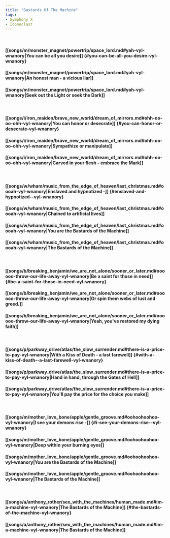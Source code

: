 ```yaml
---
title: "Bastards Of The Machine"
tags:
- Symphony X
- Iconoclast
---
```

&nbsp;
#### [[songs/m/monster_magnet/powertrip/space_lord.md#yah-vyl-wnanory|You can be all you desire]] {#you-can-be-all-you-desire-vyl-wnanory}
#### [[songs/m/monster_magnet/powertrip/space_lord.md#yah-vyl-wnanory|An honest man - a vicious liar]]
#### [[songs/m/monster_magnet/powertrip/space_lord.md#yah-vyl-wnanory|Seek out the Light or seek the Dark]]
&nbsp;
#### [[songs/i/iron_maiden/brave_new_world/dream_of_mirrors.md#ohh-oo-oo-ohh-vyl-wnanory|You can honor or desecrate]] {#you-can-honor-or-desecrate-vyl-wnanory}
#### [[songs/i/iron_maiden/brave_new_world/dream_of_mirrors.md#ohh-oo-oo-ohh-vyl-wnanory|Sympathize or manipulate]]
#### [[songs/i/iron_maiden/brave_new_world/dream_of_mirrors.md#ohh-oo-oo-ohh-vyl-wnanory|Carved in your flesh - embrace the Mark]]
&nbsp;
#### [[songs/w/wham/music_from_the_edge_of_heaven/last_christmas.md#oooah-vyl-wnanory|Enslaved and hypnotized -]] {#enslaved-and-hypnotized--vyl-wnanory}
#### [[songs/w/wham/music_from_the_edge_of_heaven/last_christmas.md#oooah-vyl-wnanory|Chained to artificial lives]]
#### [[songs/w/wham/music_from_the_edge_of_heaven/last_christmas.md#oooah-vyl-wnanory|You are the Bastards of the Machine]]
#### [[songs/w/wham/music_from_the_edge_of_heaven/last_christmas.md#oooah-vyl-wnanory|The Bastards of the Machine]]
&nbsp;
#### [[songs/b/breaking_benjamin/we_are_not_alone/sooner_or_later.md#oooooo-throw-our-life-away-vyl-wnanory|Be a saint for those in need]] {#be-a-saint-for-those-in-need-vyl-wnanory}
#### [[songs/b/breaking_benjamin/we_are_not_alone/sooner_or_later.md#oooooo-throw-our-life-away-vyl-wnanory|Or spin them webs of lust and greed.]]
#### [[songs/b/breaking_benjamin/we_are_not_alone/sooner_or_later.md#oooooo-throw-our-life-away-vyl-wnanory|Yeah, you've restored my dying faith]]
&nbsp;
#### [[songs/p/parkway_drive/atlas/the_slow_surrender.md#there-is-a-price-to-pay-vyl-wnanory|With a Kiss of Death - a last farewell]] {#with-a-kiss-of-death--a-last-farewell-vyl-wnanory}
#### [[songs/p/parkway_drive/atlas/the_slow_surrender.md#there-is-a-price-to-pay-vyl-wnanory|Hand in hand, through the Gates of Hell]]
#### [[songs/p/parkway_drive/atlas/the_slow_surrender.md#there-is-a-price-to-pay-vyl-wnanory|You'll pay the price for the choice you make]]
&nbsp;
#### [[songs/m/mother_love_bone/apple/gentle_groove.md#oohoohoohoo-vyl-wnanory|I see your demons rise -]] {#i-see-your-demons-rise--vyl-wnanory}
#### [[songs/m/mother_love_bone/apple/gentle_groove.md#oohoohoohoo-vyl-wnanory|Deep within your burning eyes]]
#### [[songs/m/mother_love_bone/apple/gentle_groove.md#oohoohoohoo-vyl-wnanory|You are the Bastards of the Machine]]
#### [[songs/m/mother_love_bone/apple/gentle_groove.md#oohoohoohoo-vyl-wnanory|The Bastards of the Machine]]
&nbsp;
#### [[songs/a/anthony_rother/sex_with_the_machines/human_made.md#im-a-machine-vyl-wnanory|The Bastards of the Machine]] {#the-bastards-of-the-machine-vyl-wnanory}
#### [[songs/a/anthony_rother/sex_with_the_machines/human_made.md#im-a-machine-vyl-wnanory|The Bastards of the Machine]]
